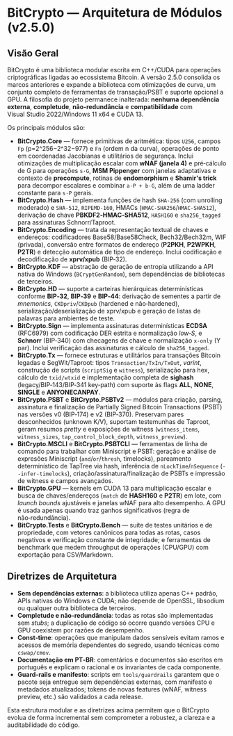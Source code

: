 # BitCrypto — Arquitetura de Módulos (v2.5.0)

## Visão Geral

BitCrypto é uma biblioteca modular escrita em C++/CUDA para operações criptográficas ligadas ao ecossistema Bitcoin.  A versão 2.5.0 consolida os marcos anteriores e expande a biblioteca com otimizações de curva, um conjunto completo de ferramentas de transação/PSBT e suporte opcional a GPU.  A filosofia do projeto permanece inalterada: **nenhuma dependência externa**, **completude**, **não‑redundância** e **compatibilidade** com Visual Studio 2022/Windows 11 x64 e CUDA 13.

Os principais módulos são:

- **BitCrypto.Core** — fornece primitivas de aritmética: tipos `U256`, campos `Fp` (p=2^256−2^32−977) e `Fn` (ordem n da curva), operações de ponto em coordenadas Jacobianas e utilitários de segurança.  Inclui otimizações de multiplicação escalar com **wNAF (janela 4)** e pré‑cálculo de G para operações `s·G`, **MSM Pippenger** com janelas adaptativas e contexto de **precompute**, rotinas de **endomorphism** e **Shamir's trick** para decompor escalares e combinar `a·P + b·G`, além de uma ladder constante para `s·P` gerais.
- **BitCrypto.Hash** — implementa funções de hash `SHA‑256` (com unrolling moderado) e `SHA‑512`, `RIPEMD‑160`, HMACs (`HMAC‑SHA256`/`HMAC‑SHA512`), derivação de chave **PBKDF2‑HMAC‑SHA512**, `HASH160` e `sha256_tagged` para assinaturas Schnorr/Taproot.
- **BitCrypto.Encoding** — trata da representação textual de chaves e endereços: codificadores Base58/Base58Check, Bech32/Bech32m, WIF (privada), conversão entre formatos de endereço (**P2PKH**, **P2WPKH**, **P2TR**) e detecção automática de tipo de endereço.  Inclui codificação e decodificação de **xprv/xpub** (BIP‑32).
- **BitCrypto.KDF** — abstração de geração de entropia utilizando a API nativa do Windows (`BCryptGenRandom`), sem dependências de bibliotecas de terceiros.
- **BitCrypto.HD** — suporte a carteiras hierárquicas determinísticas conforme **BIP‑32**, **BIP‑39** e **BIP‑44**: derivação de sementes a partir de *mnemonics*, `CKDpriv`/`CKDpub` (hardened e não‑hardened), serialização/deserialização de xprv/xpub e geração de listas de palavras para ambientes de teste.
- **BitCrypto.Sign** — implementa assinaturas determinísticas **ECDSA** (RFC6979) com codificação DER estrita e normalização *low‑S*, e **Schnorr** (BIP‑340) com checagens de chave e normalização `x‑only` (Y par).  Inclui verificação das assinaturas e cálculo de `sha256_tagged`.
- **BitCrypto.Tx** — fornece estruturas e utilitários para transações Bitcoin legadas e SegWit/Taproot: tipos `Transaction/TxIn/TxOut`, *varint*, construção de scripts (`scriptSig` e `witness`), serialização para hex, cálculo de `txid/wtxid` e implementação completa de **sighash** (legacy/BIP‑143/BIP‑341 key‑path) com suporte às flags **ALL**, **NONE**, **SINGLE** e **ANYONECANPAY**.
- **BitCrypto.PSBT** e **BitCrypto.PSBTv2** — módulos para criação, parsing, assinatura e finalização de Partially Signed Bitcoin Transactions (PSBT) nas versões v0 (BIP‑174) e v2 (BIP‑370).  Preservam pares desconhecidos (unknown K/V), suportam testemunhas de Taproot, geram resumos *pretty* e exposições de witness (`witness_items`, `witness_sizes`, `tap_control_block_depth`, `witness_preview`).
- **BitCrypto.MSCLI** e **BitCrypto.PSBTCLI** — ferramentas de linha de comando para trabalhar com Miniscript e PSBT: geração e análise de expresões Miniscript (`and`/`or`/`thresh`, timelocks), pareamento determinístico de TapTree via hash, inferência de `nLockTime`/`nSequence` (`--infer‑timelocks`), criação/assinatura/finalização de PSBTs e impressão de witness e campos avançados.
- **BitCrypto.GPU** — kernels em CUDA 13 para multiplicação escalar e busca de chaves/endereços (`match` de **HASH160** e **P2TR**) em lote, com *launch bounds* ajustáveis e janelas wNAF para alto desempenho.  A GPU é usada apenas quando traz ganhos significativos (regra de não‑redundância).
- **BitCrypto.Tests** e **BitCrypto.Bench** — suíte de testes unitários e de propriedade, com vetores canônicos para todas as rotas, casos negativos e verificação constante de integridade; e ferramentas de benchmark que medem throughput de operações (CPU/GPU) com exportação para CSV/Markdown.

## Diretrizes de Arquitetura

- **Sem dependências externas**: a biblioteca utiliza apenas C++ padrão, APIs nativas do Windows e CUDA; não depende de OpenSSL, libsodium ou qualquer outra biblioteca de terceiros.
- **Completude e não‑redundância**: todas as rotas são implementadas sem *stubs*; a duplicação de código só ocorre quando versões CPU e GPU coexistem por razões de desempenho.
- **Const‑time**: operações que manipulam dados sensíveis evitam ramos e acessos de memória dependentes do segredo, usando técnicas como `cswap/cmov`.
- **Documentação em PT‑BR**: comentários e documentos são escritos em português e explicam o racional e os invariantes de cada componente.
- **Guard‑rails e manifesto**: scripts em `tools/guardrails` garantem que o pacote seja entregue sem dependências externas, com manifesto e metadados atualizados; tokens de novas features (wNAF, witness preview, etc.) são validados a cada release.

Esta estrutura modular e as diretrizes acima permitem que o BitCrypto evolua de forma incremental sem comprometer a robustez, a clareza e a auditabilidade do código.